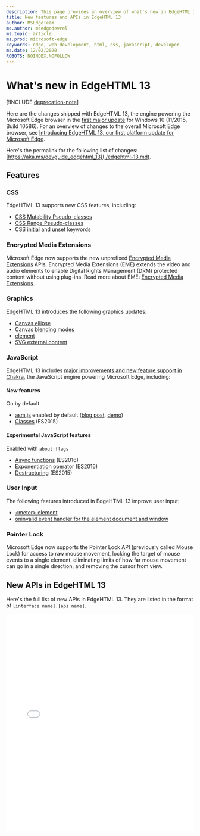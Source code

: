 ```yaml
---
description: This page provides an overview of what's new in EdgeHTML 13.
title: New features and APIs in EdgeHTML 13
author: MSEdgeTeam
ms.author: msedgedevrel
ms.topic: article
ms.prod: microsoft-edge
keywords: edge, web development, html, css, javascript, developer
ms.date: 12/02/2020
ROBOTS: NOINDEX,NOFOLLOW
---
```

# What's new in EdgeHTML 13  

[!INCLUDE [deprecation-note](../../includes/legacy-edge-note.md)]  

Here are the changes shipped with EdgeHTML 13, the engine powering the Microsoft Edge browser in the [first major update](https://blogs.windows.com/windowsexperience/2015/11/12) for Windows 10 \(11/2015, Build 10586\).  For an overview of changes to the overall Microsoft Edge browser, see [Introducing EdgeHTML 13, our first platform update for Microsoft Edge](https://blogs.windows.com/msedgedev/2015/11/16).  

Here's the permalink for the following list of changes:  [https://aka.ms/devguide_edgehtml_13](./edgehtml-13.md).  

## Features  

### CSS  

EdgeHTML 13 supports new CSS features, including:  

*   [CSS Mutability Pseudo-classes](https://developer.microsoft.com/microsoft-edge/platform/status/cssmutabilitypseudoclasses)  
*   [CSS Range Pseudo-classes](https://developer.microsoft.com/microsoft-edge/platform/status/cssrangepseudoclasses)  
*   CSS [initial](https://developer.microsoft.com/microsoft-edge/platform/status/cssinitialvalue) and [unset](https://developer.microsoft.com/microsoft-edge/platform/status/cssunsetvalue) keywords  

### Encrypted Media Extensions  

Microsoft Edge now supports the new unprefixed [Encrypted Media Extensions](https://w3.org/TR/encrypted-media) APIs.  Encrypted Media Extensions \(EME\) extends the video and audio elements to enable Digital Rights Management \(DRM\) protected content without using plug-ins.  Read more about EME:  [Encrypted Media Extensions](https://developer.mozilla.org/docs/Web/API/Encrypted_Media_Extensions_API).  

### Graphics  

EdgeHTML 13 introduces the following graphics updates:  

*   [Canvas ellipse](https://developer.microsoft.com/microsoft-edge/platform/status/canvas2dellipse)  
*   [Canvas blending modes](https://developer.microsoft.com/microsoft-edge/platform/status/compositingandblendingincanvas2d)  
*   [<picture> element](https://developer.microsoft.com/microsoft-edge/platform/status/pictureelement)  
*   [SVG external content](https://developer.microsoft.com/microsoft-edge/platform/status/svgexternalcontent)  

### JavaScript  

EdgeHTML 13 includes [major improvements and new feature support in Chakra](https://blogs.windows.com/msedgedev/2015/09/30), the JavaScript engine powering Microsoft Edge, including:  

#### New features  

On by default  

*   [asm.js](https://developer.microsoft.com/microsoft-edge/platform/status/asmjs/?q=asm.js) enabled by default \([blog post](https://blogs.windows.com/msedgedev/2015/11/10), [demo](https://dev.windows.com/microsoft-edge/testdrive/demos/chess)\)  
*   [Classes](https://developer.microsoft.com/microsoft-edge/platform/status/asmjs/?q=classes) \(ES2015\)  

#### Experimental JavaScript features  

Enabled with `about:flags`  

*   [Async functions](https://developer.microsoft.com/microsoft-edge/platform/status/asyncfunctions/?q=async%20functions) \(ES2016\)  
*   [Exponentiation operator](https://developer.microsoft.com/microsoft-edge/platform/status/exponentiationoperatores2016/?q=exponentiation%20operator) \(ES2016\)  
*   [Destructuring](https://developer.microsoft.com/microsoft-edge/platform/status/destructuringES2015/?q=destructuring) \(ES2015\)  

### User Input  

The following features introduced in EdgeHTML 13 improve user input:  

*   [\<meter\> element](https://developer.microsoft.com/microsoft-edge/platform/status/meterelement)  
*   [oninvalid event handler for the element document and window](https://developer.microsoft.com/microsoft-edge/platform/status/oninvalideventhandler)  

### Pointer Lock  

Microsoft Edge now supports the Pointer Lock API \(previously called Mouse Lock\) for access to raw mouse movement, locking the target of mouse events to a single element, eliminating limits of how far mouse movement can go in a single direction, and removing the cursor from view.  

## New APIs in EdgeHTML 13  

Here's the full list of new APIs in EdgeHTML 13.  They are listed in the format of `[interface name].[api name]`.  

<iframe height='584' scrolling='no' title='New APIs in EdgeHTML 13' src='//codepen.io/MicrosoftEdgeDocumentation/embed/vmzxEY/?height=584&theme-id=23761&default-tab=result&embed-version=2' frameborder='no' allowtransparency='true' allowfullscreen='true' style='width:  100%;'>See the Pen <a href='https://codepen.io/MicrosoftEdgeDocumentation/pen/vmzxEY/'>New APIs in EdgeHTML 13</a> by Microsoft Edge Docs (<a href='http://codepen.io/MicrosoftEdgeDocumentation'>@MicrosoftEdgeDocumentation</a>) on <a href='http://codepen.io'>CodePen</a>.</iframe>  

